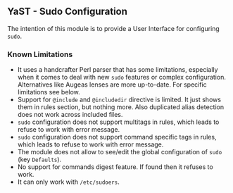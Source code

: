 ## YaST - Sudo Configuration

The intention of this module is to provide a User Interface for configuring
`sudo`.

### Known Limitations

- It uses a handcrafter Perl parser that has some limitations, especially when
  it comes to deal with new `sudo` features or complex configuration.
  Alternatives like Augeas lenses are more up-to-date. For specific limitations
  see below.
- Support for `@include` and `@includedir` directive is limited. It just shows
  them in rules section, but nothing more. Also duplicated alias detection does
  not work across included files.
- `sudo` configuration does not support multitags in rules, which leads to
  refuse to work with error message.
- `sudo` configuration does not support command specific tags in rules, which leads to
  refuse to work with error message.
- The module does not allow to see/edit the global configuration of `sudo` (key
  `Defaults`).
- No support for commands digest feature. If found then it refuses to work.
- It can only work with `/etc/sudoers`.
